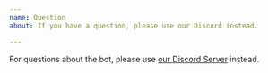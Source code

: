 ```yaml
---
name: Question
about: If you have a question, please use our Discord instead.

---
```


For questions about the bot, please use [our Discord Server](https://discord.gg/n45fq9K) instead.
